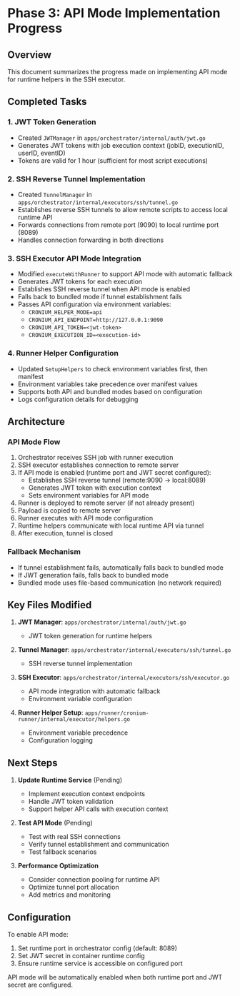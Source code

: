 # Phase 3: API Mode Implementation Progress

## Overview

This document summarizes the progress made on implementing API mode for runtime helpers in the SSH executor.

## Completed Tasks

### 1. JWT Token Generation

- Created `JWTManager` in `apps/orchestrator/internal/auth/jwt.go`
- Generates JWT tokens with job execution context (jobID, executionID, userID, eventID)
- Tokens are valid for 1 hour (sufficient for most script executions)

### 2. SSH Reverse Tunnel Implementation

- Created `TunnelManager` in `apps/orchestrator/internal/executors/ssh/tunnel.go`
- Establishes reverse SSH tunnels to allow remote scripts to access local runtime API
- Forwards connections from remote port (9090) to local runtime port (8089)
- Handles connection forwarding in both directions

### 3. SSH Executor API Mode Integration

- Modified `executeWithRunner` to support API mode with automatic fallback
- Generates JWT tokens for each execution
- Establishes SSH reverse tunnel when API mode is enabled
- Falls back to bundled mode if tunnel establishment fails
- Passes API configuration via environment variables:
  - `CRONIUM_HELPER_MODE=api`
  - `CRONIUM_API_ENDPOINT=http://127.0.0.1:9090`
  - `CRONIUM_API_TOKEN=<jwt-token>`
  - `CRONIUM_EXECUTION_ID=<execution-id>`

### 4. Runner Helper Configuration

- Updated `SetupHelpers` to check environment variables first, then manifest
- Environment variables take precedence over manifest values
- Supports both API and bundled modes based on configuration
- Logs configuration details for debugging

## Architecture

### API Mode Flow

1. Orchestrator receives SSH job with runner execution
2. SSH executor establishes connection to remote server
3. If API mode is enabled (runtime port and JWT secret configured):
   - Establishes SSH reverse tunnel (remote:9090 -> local:8089)
   - Generates JWT token with execution context
   - Sets environment variables for API mode
4. Runner is deployed to remote server (if not already present)
5. Payload is copied to remote server
6. Runner executes with API mode configuration
7. Runtime helpers communicate with local runtime API via tunnel
8. After execution, tunnel is closed

### Fallback Mechanism

- If tunnel establishment fails, automatically falls back to bundled mode
- If JWT generation fails, falls back to bundled mode
- Bundled mode uses file-based communication (no network required)

## Key Files Modified

1. **JWT Manager**: `apps/orchestrator/internal/auth/jwt.go`
   - JWT token generation for runtime helpers

2. **Tunnel Manager**: `apps/orchestrator/internal/executors/ssh/tunnel.go`
   - SSH reverse tunnel implementation

3. **SSH Executor**: `apps/orchestrator/internal/executors/ssh/executor.go`
   - API mode integration with automatic fallback
   - Environment variable configuration

4. **Runner Helper Setup**: `apps/runner/cronium-runner/internal/executor/helpers.go`
   - Environment variable precedence
   - Configuration logging

## Next Steps

1. **Update Runtime Service** (Pending)
   - Implement execution context endpoints
   - Handle JWT token validation
   - Support helper API calls with execution context

2. **Test API Mode** (Pending)
   - Test with real SSH connections
   - Verify tunnel establishment and communication
   - Test fallback scenarios

3. **Performance Optimization**
   - Consider connection pooling for runtime API
   - Optimize tunnel port allocation
   - Add metrics and monitoring

## Configuration

To enable API mode:

1. Set runtime port in orchestrator config (default: 8089)
2. Set JWT secret in container runtime config
3. Ensure runtime service is accessible on configured port

API mode will be automatically enabled when both runtime port and JWT secret are configured.
